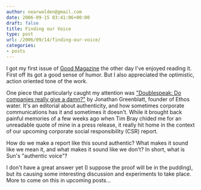 ```yaml
---
author: nearwalden@gmail.com
date: 2006-09-15 03:41:06+00:00
draft: false
title: Finding our Voice
type: post
url: /2006/09/14/finding-our-voice/
categories:
- posts
---
```


I got my first issue of [Good Magazine](http://www.goodmagazine.com/) the other day I've enjoyed reading it.  First off its got a good sense of humor.  But I also appreciated the optimistic, action oriented tone of the work.  





One piece that particularly caught my attention was ["Doublespeak:  Do companies really give a damn?"](http://www.goodmagazine.com/issue001/Doublespeak) by Jonathan Greenblatt, founder of Ethos water.  It's an editorial about authenticity, and how sometimes corporate communications has it and sometimes it doesn't.  While it brought back painful memories of a few weeks ago when Tim Bray chided me for an unreadable quote of mine in a press release, it really hit home in the context of our upcoming corporate social responsibility (CSR) report.  





How do we make a report like this sound authentic?  What makes it sound like we mean it, and what makes it sound like we don't?  In short, what is Sun's "authentic voice"?





I don't have a great answer yet (I suppose the proof will be in the pudding), but its causing some interesting discussion and experiments to take place.  More to come on this in upcoming posts...



